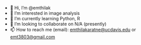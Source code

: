 - 👋 Hi, I’m @emthilak
- 👀 I’m interested in image analysis
- 🌱 I’m currently learning Python, R
- 💞️ I’m looking to collaborate on N/A (presently)
- 📫 How to reach me (email): emthilakaratne@ucdavis.edu or emt3803@gmail.com

<!---
emthilak/emthilak is a ✨ special ✨ repository because its `README.md` (this file) appears on your GitHub profile.
You can click the Preview link to take a look at your changes.
--->
